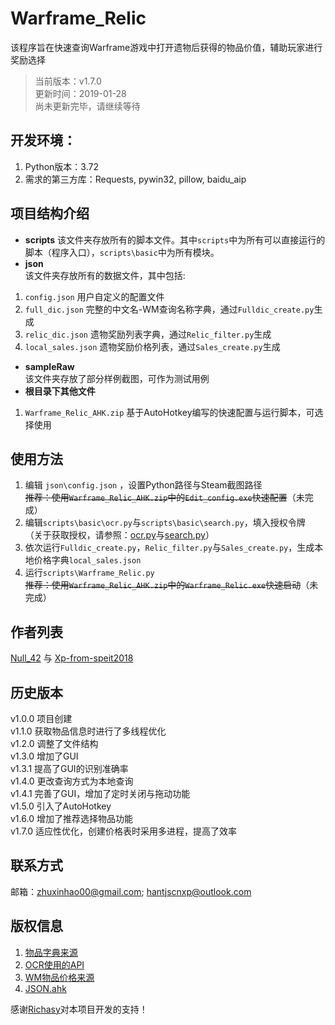 # Warframe_Relic
该程序旨在快速查询Warframe游戏中打开遗物后获得的物品价值，辅助玩家进行奖励选择
>当前版本：v1.7.0  
更新时间：2019-01-28  
尚未更新完毕，请继续等待

## 开发环境：
1. Python版本：3.72
2. 需求的第三方库：Requests, pywin32, pillow, baidu_aip

## 项目结构介绍
- **scripts** 
该文件夹存放所有的脚本文件。其中`scripts`中为所有可以直接运行的脚本（程序入口），`scripts\basic`中为所有模块。
- **json**  
该文件夹存放所有的数据文件，其中包括:  
1. `config.json` 用户自定义的配置文件
2. `full_dic.json` 完整的中文名-WM查询名称字典，通过`Fulldic_create.py`生成
3. `relic_dic.json` 遗物奖励列表字典，通过`Relic_filter.py`生成
4. `local_sales.json` 遗物奖励价格列表，通过`Sales_create.py`生成  
- **sampleRaw**  
该文件夹存放了部分样例截图，可作为测试用例
- **根目录下其他文件**  
1. `Warframe_Relic_AHK.zip` 基于AutoHotkey编写的快速配置与运行脚本，可选择使用

## 使用方法
1. 编辑 `json\config.json` ，设置Python路径与Steam截图路径  
~~推荐：使用`Warframe_Relic_AHK.zip`中的`Edit_config.exe`快速配置~~（未完成）
2. 编辑`scripts\basic\ocr.py`与`scripts\basic\search.py`，填入授权令牌  
（关于获取授权，请参照：[ocr.py](http://ai.baidu.com/tech/ocr/general)与[search.py](https://blog.richasy.cn/document/wfa/api/how_to_apply.html)）
3. 依次运行`Fulldic_create.py`，`Relic_filter.py`与`Sales_create.py`，生成本地价格字典`local_sales.json`
4. 运行`scripts\Warframe_Relic.py`  
~~推荐：使用`Warframe_Relic_AHK.zip`中的`Warframe_Relic.exe`快速启动~~（未完成）

## 作者列表
[Null_42](https://github.com/EricZhu-42) 与 [Xp-from-speit2018](https://github.com/Xp-from-speit2018)

## 历史版本
v1.0.0 项目创建  
v1.1.0 获取物品信息时进行了多线程优化  
v1.2.0 调整了文件结构  
v1.3.0 增加了GUI  
v1.3.1 提高了GUI的识别准确率  
v1.4.0 更改查询方式为本地查询  
v1.4.1 完善了GUI，增加了定时关闭与拖动功能  
v1.5.0 引入了AutoHotkey  
v1.6.0 增加了推荐选择物品功能  
v1.7.0 适应性优化，创建价格表时采用多进程，提高了效率

## 联系方式
邮箱：zhuxinhao00@gmail.com; hantjscnxp@outlook.com
 
## 版权信息
 1. [物品字典来源](https://github.com/Richasy/WFA_Lexicon)
 2. [OCR使用的API](https://ai.baidu.com)
 3. [WM物品价格来源](http://wfa.richasy.cn)
 4. [JSON.ahk](https://github.com/cocobelgica/AutoHotkey-JSON)  
 
 感谢[Richasy](https://github.com/Richasy)对本项目开发的支持！
